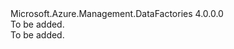 <Type Name="IRegisteredType" FullName="Microsoft.Azure.Management.DataFactories.Registration.Models.IRegisteredType">
  <TypeSignature Language="C#" Value="public interface IRegisteredType" />
  <TypeSignature Language="ILAsm" Value=".class public interface auto ansi abstract IRegisteredType" />
  <TypeSignature Language="DocId" Value="T:Microsoft.Azure.Management.DataFactories.Registration.Models.IRegisteredType" />
  <TypeSignature Language="VB.NET" Value="Public Interface IRegisteredType" />
  <TypeSignature Language="F#" Value="type IRegisteredType = interface" />
  <AssemblyInfo>
    <AssemblyName>Microsoft.Azure.Management.DataFactories</AssemblyName>
    <AssemblyVersion>4.0.0.0</AssemblyVersion>
  </AssemblyInfo>
  <Interfaces />
  <Docs>
    <summary>To be added.</summary>
    <remarks>To be added.</remarks>
  </Docs>
  <Members />
</Type>